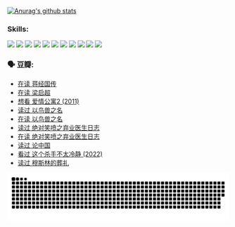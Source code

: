 
[![Anurag's github stats](https://github-readme-stats.vercel.app/api?username=w940853815)](https://github.com/anuraghazra/github-readme-stats)

### Skills:

<code><img height="32" src="https://cdn.jsdelivr.net/npm/simple-icons@v5/icons/python.svg"></code>
<code><img height="32" src="https://cdn.jsdelivr.net/npm/simple-icons@v5/icons/javascript.svg"></code>
<code><img height="32" src="https://cdn.jsdelivr.net/npm/simple-icons@v5/icons/django.svg"></code>
<code><img height="32" src="https://cdn.jsdelivr.net/npm/simple-icons@v5/icons/flask.svg"></code>
<code><img height="32" src="https://cdn.jsdelivr.net/npm/simple-icons@v5/icons/vuetify.svg"></code>
<code><img height="32" src="https://cdn.jsdelivr.net/npm/simple-icons@v5/icons/git.svg"></code>
<code><img height="32" src="https://cdn.jsdelivr.net/npm/simple-icons@v5/icons/docker.svg"></code>
<code><img height="32" src="https://cdn.jsdelivr.net/npm/simple-icons@v5/icons/postgresql.svg"></code>
<code><img height="32" src="https://cdn.jsdelivr.net/npm/simple-icons@v5/icons/elasticsearch.svg"></code>
<code><img height="32" src="https://cdn.jsdelivr.net/npm/simple-icons@v5/icons/macos.svg"></code>
<code><img height="32" src="https://cdn.jsdelivr.net/npm/simple-icons@v5/icons/linux.svg"></code>

### 🗣 豆瓣:

<!-- DOUBAN-ACTIVITIES:START -->
- [在读 蒋经国传](https://www.douban.com/people/136069238/status/3877458956/?_i=53287054)
- [在读 梁启超](https://www.douban.com/people/136069238/status/3876806133/?_i=53287054)
- [想看 爱情公寓2‎ (2011)](https://www.douban.com/people/136069238/status/3876682115/?_i=53287054)
- [读过 以鸟兽之名](https://www.douban.com/people/136069238/status/3876369302/?_i=53287054)
- [在读 以鸟兽之名](https://www.douban.com/people/136069238/status/3869094471/?_i=53287054)
- [读过 绝对笑喷之弃业医生日志](https://www.douban.com/people/136069238/status/3869093225/?_i=53287054)
- [在读 绝对笑喷之弃业医生日志](https://www.douban.com/people/136069238/status/3862106751/?_i=53287054)
- [读过 论中国](https://www.douban.com/people/136069238/status/3862105795/?_i=53287054)
- [看过 这个杀手不太冷静‎ (2022)](https://www.douban.com/people/136069238/status/3856458693/?_i=53287054)
- [读过 穆斯林的葬礼](https://www.douban.com/people/136069238/status/3855575583/?_i=53287054)
<!-- DOUBAN-ACTIVITIES:END -->


![Snake animation](https://raw.githubusercontent.com/w940853815/w940853815/output/github-contribution-grid-snake.svg)

<!--
**w940853815/w940853815** is a ✨ _special_ ✨ repository because its `README.md` (this file) appears on your GitHub profile.

Here are some ideas to get you started:

- 🔭 I’m currently working on ...
- 🌱 I’m currently learning ...
- 👯 I’m looking to collaborate on ...
- 🤔 I’m looking for help with ...
- 💬 Ask me about ...
- 📫 How to reach me: ...
- 😄 Pronouns: ...
- ⚡ Fun fact: ...
-->
